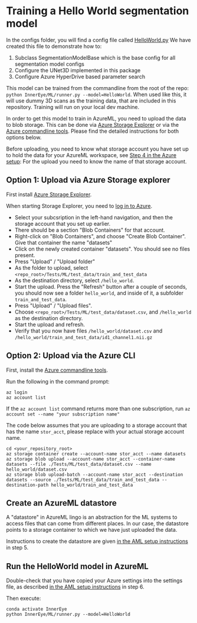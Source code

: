 # Training a Hello World segmentation model

In the configs folder, you will find a config file called [HelloWorld.py](../InnerEye/ML/configs/segmentation/HelloWorld.py)
We have created this file to demonstrate how to:

1. Subclass SegmentationModelBase which is the base config for all segmentation model configs
1. Configure the UNet3D implemented in this package
1. Configure Azure HyperDrive based parameter search

This model can be trained from the commandline from the root of the repo: `python InnerEye/ML/runner.py --model=HelloWorld`.
When used like this, it will use dummy 3D scans as the training data, that are included in this repository. Training will run
on your local dev machine.

In order to get this model to train in AzureML, you need to upload the data to blob storage. This can be done via
[Azure Storage Explorer](https://azure.microsoft.com/en-gb/features/storage-explorer/) or via the
[Azure commandline tools](https://docs.microsoft.com/en-us/cli/azure/). Please find the detailed instructions for both
options below.

Before uploading, you need to know what storage account you have set up to hold the data for your AzureML workspace, see
[Step 4 in the Azure setup](setting_up_aml.md): For the upload you need to know the name of that storage account.

## Option 1: Upload via Azure Storage explorer

First install [Azure Storage Explorer](https://azure.microsoft.com/en-gb/features/storage-explorer/).

When starting Storage Explorer, you need to [log in to Azure](https://docs.microsoft.com/en-gb/azure/vs-azure-tools-storage-manage-with-storage-explorer?tabs=windows).

* Select your subcsription in the left-hand navigation, and then the storage account that you set up earlier.
* There should be a section "Blob Containers" for that account.
* Right-click on "Blob Containers", and choose "Create Blob Container". Give that container the name "datasets"
* Click on the newly created container "datasets". You should see no files present.
* Press "Upload" / "Upload folder"
* As the folder to upload, select `<repo_root>/Tests/ML/test_data/train_and_test_data`
* As the destination directory, select `/hello_world`.
* Start the upload. Press the "Refresh" button after a couple of seconds, you should now see a folder `hello_world`, and inside of it, a subfolder `train_and_test_data`.
* Press "Upload" / "Upload files".
* Choose `<repo_root>/Tests/ML/test_data/dataset.csv`, and `/hello_world` as the destination directory.
* Start the upload and refresh.
* Verify that you now have files `/hello_world/dataset.csv` and `/hello_world/train_and_test_data/id1_channel1.nii.gz`

## Option 2: Upload via the Azure CLI

First, install the [Azure commandline tools](https://docs.microsoft.com/en-us/cli/azure/).

Run the following in the command prompt:

```shell
az login
az account list
```

If the `az account list` command returns more than one subscription, run `az account set --name "your subscription name"`

The code below assumes that you are uploading to a storage account that has the name
`stor_acct`, please replace with your actual storage account name.

```shell
cd <your_repository_root>
az storage container create --account-name stor_acct --name datasets
az storage blob upload --account-name stor_acct --container-name datasets --file ./Tests/ML/test_data/dataset.csv --name hello_world/dataset.csv
az storage blob upload-batch --account-name stor_acct --destination datasets --source ./Tests/ML/test_data/train_and_test_data --destination-path hello_world/train_and_test_data
```

## Create an AzureML datastore

A "datastore" in AzureML lingo is an abstraction for the ML systems to access files that can come from different places. In our case, the datastore points to a storage container to which we have just uploaded the data.

Instructions to create the datastore are given
[in the AML setup instructions](setting_up_aml.md) in step 5.

## Run the HelloWorld model in AzureML

Double-check that you have copied your Azure settings into the settings file, as described
[in the AML setup instructions](setting_up_aml.md) in step 6.

Then execute:

```shell
conda activate InnerEye
python InnerEye/ML/runner.py --model=HelloWorld
```
